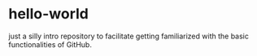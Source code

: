 # hello-world
just a silly intro repository
to facilitate getting familiarized with the basic functionalities of GitHub.
